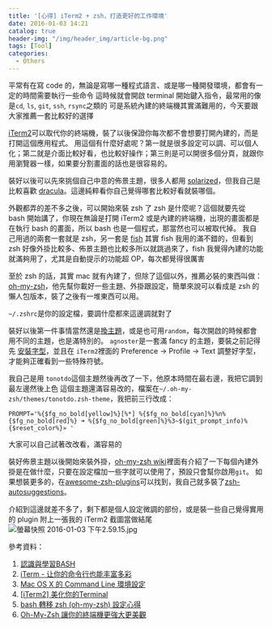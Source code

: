 ```yaml
---
title: '[心得] iTerm2 + zsh，打造更好的工作環境'
date: 2016-01-03 14:21
catalog: true
header-img: "/img/header_img/article-bg.png"
tags: [Tool]
categories:
  - Others
---
```

平常有在寫 code 的，無論是寫哪一種程式語言、或是哪一種開發環境，都會有一定的時間需要執行一些命令
這時候就會開啟 terminal 開始鍵入指令，最常用的像是`cd`, `ls`, `git`, `ssh`, `rsync`之類的
可是系統內建的終端機其實滿難用的，今天要跟大家推薦一套比較好的選擇

<!-- more -->

[iTerm2](https://www.iterm2.com/)可以取代你的終端機，裝了以後保證你每次都不會想要打開內建的，而是打開這個應用程式。
用這個有什麼好處呢？第一就是很多設定可以調、可以個人化；第二就是介面比較好看，也比較好操作；第三則是可以開很多個分頁，就跟你用瀏覽器一樣，如果要分割畫面的話也是很容易的。

裝好以後可以先來挑個自己中意的佈景主題，很多人都用 [solarized](http://ethanschoonover.com/solarized)，但我自己是比較喜歡 [dracula](https://zenorocha.github.io/dracula-theme/iterm/)。這邊純粹看你自己覺得哪套比較好看就裝哪個。

外觀都弄的差不多之後，可以開始來裝 zsh 了
zsh 是什麼呢？這個就要先從 bash 開始講了，你現在無論是打開 iTerm2 或是內建的終端機，出現的畫面都是在執行 bash 的畫面，所以 bash 也是一個程式，那當然也可以被取代掉。
我自己用過的兩套一套就是 zsh，另一套是 [fish](http://fishshell.com/)
其實 fish 我用的滿不錯的，但看到 zsh 好像外掛比較多、佈景主題也比較多所以就跳過來了，fish 我覺得內建的功能就滿夠用了，尤其是自動提示的功能超 OP，每次都覺得很厲害

至於 zsh 的話，其實 mac 就有內建了，但除了這個以外，推薦必裝的東西叫做：[oh-my-zsh](https://github.com/robbyrussell/oh-my-zsh)，他先幫你載好一些主題、外掛跟設定，簡單來說可以看成是 zsh 的懶人包版本，裝了之後有一堆東西可以用。

`~/.zshrc`是你的設定檔，要調什麼都來這邊調就對了

裝好以後第一件事情當然還是[換主題](https://github.com/robbyrussell/oh-my-zsh/wiki/themes)，或是也可用`random`，每次開啟的時候都會用不同的主題，也是滿特別的。
`agnoster`是一套滿 fancy 的主題，要裝之前記得先 [安裝字型](https://github.com/powerline/fonts)，並且在 `iTerm2`裡面的 Preference -> Profile -> Text 調整好字型，才能夠正確看到一些特殊符號。

我自己是用 `tonotdo`這個主題然後再改了一下，他原本時間在最右邊，我把它調到最左邊然後上色
這個主題還滿容易改的，檔案在`~/.oh-my-zsh/themes/tonotdo.zsh-theme`，我把前三行改成：
```
PROMPT='%{$fg_no_bold[yellow]%}[%*] %{$fg_no_bold[cyan]%}%n%{$fg_no_bold[red]%} ➜ %{$fg_no_bold[green]%}%3~$(git_prompt_info)%{$reset_color%}» '
```
大家可以自己試著改改看，滿容易的

裝好佈景主題以後開始來裝外掛，[oh-my-zsh wiki](https://github.com/robbyrussell/oh-my-zsh/wiki/Plugins)裡面有介紹了一下每個內建外掛是在做什麼，只要在設定檔加一些字就可以使用了，預設只會幫你啟用`git`。
如果想裝更多的，在[awesome-zsh-plugins](https://github.com/unixorn/awesome-zsh-plugins)可以找到，我自己就多裝了[zsh-autosuggestions](https://github.com/tarruda/zsh-autosuggestions)。

介紹到這邊就差不多了，剩下都是個人設定微調的部份，或是裝一些自己覺得實用的 plugin
附上一張我的 iTerm2 截圖當做結尾
![螢幕快照 2016-01-03 下午2.59.15.jpg](/img/old-articles/iterm.jpg)



參考資料：
1. [認識與學習BASH](http://linux.vbird.org/linux_basic/0320bash.php#bash)
2. [iTerm - 让你的命令行也能丰富多彩](http://swiftcafe.io/2015/07/25/iterm)
3. [ Mac OS X 的 Command Line 環境設定](http://blog.littlelin.info/posts/2014/01/05/mac-os-x-command-line-environment-setup)
4. [[iTerm2] 美化你的Terminal](http://ucheng.logdown.com/posts/2013/10/30/spruce-up-your-terminal)
5. [bash 轉移 zsh (oh-my-zsh) 設定心得](http://icarus4.logdown.com/posts/177661-from-bash-to-zsh-setup-tips)
6. [Oh-My-Zsh 讓你的終端機更強大更美觀](http://iphone4.tw/forums/showthread.php?t=206652)